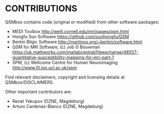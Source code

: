 CONTRIBUTIONS
=============

QSMbox contains code (original or modified) from other software packages:

+ MEDI Toolbox						                http://weill.cornell.edu/mri/pages/qsm.html
+ Hongfu Sun Software					            https://github.com/sunhongfu/QSM
+ Berkin Bilgic Software				            http://martinos.org/~berkin/software.html
+ QSM for MRI Software, (c) Job G Bouwman           https://uk.mathworks.com/matlabcentral/fileexchange/48557-quantitative-susceptibility-mapping-for-mri-part-1
+ SPM, (c) Wellcome Centre for Human Neuroimaging 	http://www.fil.ion.ucl.ac.uk/spm

Find relevant disclaimers, copyright and licensing details at QSMbox/DISCLAIMERS.

Other important contributors are:

+ Renat Yakupov (DZNE, Magdeburg)
+ Arturo Cardenas-Blanco (DZNE, Magdeburg)
